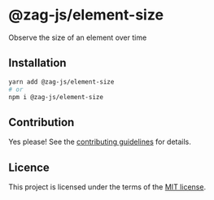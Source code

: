 # @zag-js/element-size

Observe the size of an element over time

## Installation

```sh
yarn add @zag-js/element-size
# or
npm i @zag-js/element-size
```

## Contribution

Yes please! See the [contributing guidelines](https://github.com/chakra-ui/zag/blob/main/CONTRIBUTING.md) for details.

## Licence

This project is licensed under the terms of the [MIT license](https://github.com/chakra-ui/zag/blob/main/LICENSE).
